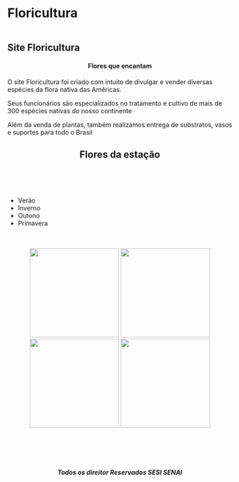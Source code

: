 # Floricultura
<img src="https://as1.ftcdn.net/v2/jpg/03/06/53/28/1000_F_306532845_ozGmIyjJM3K9aZFXNxvD3jpEJeHgeM2J.jpg" alt="">
<h2> Site Floricultura</h2>
<h4 align="center">Flores que encantam</h4>
<p>O site Floricultura foi criado com intuito de divulgar e vender diversas espécies da flora nativa das Américas. </p>
<p>Seus funcionários são especializados no tratamento e cultivo de mais de 300 espécies nativas do nosso continente</p>
<p>Além da venda de plantas, também realizamos entrega de substratos, vasos e suportes para todo o Brasil </p>
<h2 align="center">Flores da estação</h2>
<br>
<br>
<br>
<ul>
                <li>Verão</li>
                <li>Inverno</li>
                <li>Outono</li>
                <li>Primavera</li>


</ul>
<br>
<br>
<div  align="center"  >
    <img style="width: 200px; height: 200px;" src="https://static.significados.com.br/foto/flor-de-lotus_dt.jpg" alt="">
    <img style="width: 200px; height: 200px;" src="https://img.freepik.com/fotos-gratis/close-vertical-de-uma-rosa-florescendo-na-vegetacao_181624-48119.jpg?w=740&t=st=1683157776~exp=1683158376~hmac=9155adeedf62d3847a6ed012a027a519d04ead463529493220b7b0a75562009b" alt="">
    <img style="width: 200px; height: 200px;" src="https://img.freepik.com/fotos-gratis/close-up-flor-rosa-em-amarelo_23-2147759159.jpg?w=826&t=st=1683157573~exp=1683158173~hmac=e28319a748aa72b636295a901badce888e5bf25f30c0aaa4290e03e463135c9b" alt="">
    <img style="width: 200px; height: 200px;" src="https://img.freepik.com/fotos-gratis/flores-brancas-tropicais-de-close-up_23-2148249146.jpg?w=740&t=st=1683157881~exp=1683158481~hmac=1bc0be42092903b03f24186c5c91113c41c9751f86444039e85ad7ca5cc3abec" alt="">
    
</div>

<br>
<br>
<br>
<br>


<h5 align="center">Todos os direitor Reservados SESI SENAI </h5>

<img src="https://as1.ftcdn.net/v2/jpg/05/11/44/18/1000_F_511441889_ZnKPoIJz9NgaGaEioAxaHtoAuO0tO1Sp.jpg" alt="">